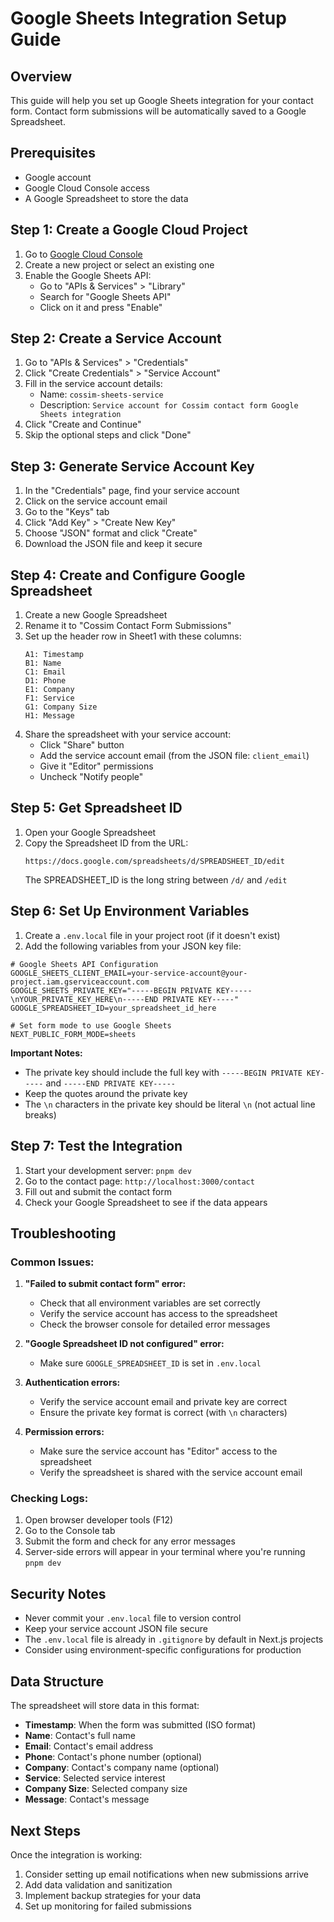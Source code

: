 # Google Sheets Integration Setup Guide

## Overview
This guide will help you set up Google Sheets integration for your contact form. Contact form submissions will be automatically saved to a Google Spreadsheet.

## Prerequisites
- Google account
- Google Cloud Console access
- A Google Spreadsheet to store the data

## Step 1: Create a Google Cloud Project

1. Go to [Google Cloud Console](https://console.cloud.google.com/)
2. Create a new project or select an existing one
3. Enable the Google Sheets API:
   - Go to "APIs & Services" > "Library"
   - Search for "Google Sheets API"
   - Click on it and press "Enable"

## Step 2: Create a Service Account

1. Go to "APIs & Services" > "Credentials"
2. Click "Create Credentials" > "Service Account"
3. Fill in the service account details:
   - Name: `cossim-sheets-service`
   - Description: `Service account for Cossim contact form Google Sheets integration`
4. Click "Create and Continue"
5. Skip the optional steps and click "Done"

## Step 3: Generate Service Account Key

1. In the "Credentials" page, find your service account
2. Click on the service account email
3. Go to the "Keys" tab
4. Click "Add Key" > "Create New Key"
5. Choose "JSON" format and click "Create"
6. Download the JSON file and keep it secure

## Step 4: Create and Configure Google Spreadsheet

1. Create a new Google Spreadsheet
2. Rename it to "Cossim Contact Form Submissions"
3. Set up the header row in Sheet1 with these columns:
   ```
   A1: Timestamp
   B1: Name
   C1: Email
   D1: Phone
   E1: Company
   F1: Service
   G1: Company Size
   H1: Message
   ```
4. Share the spreadsheet with your service account:
   - Click "Share" button
   - Add the service account email (from the JSON file: `client_email`)
   - Give it "Editor" permissions
   - Uncheck "Notify people"

## Step 5: Get Spreadsheet ID

1. Open your Google Spreadsheet
2. Copy the Spreadsheet ID from the URL:
   ```
   https://docs.google.com/spreadsheets/d/SPREADSHEET_ID/edit
   ```
   The SPREADSHEET_ID is the long string between `/d/` and `/edit`

## Step 6: Set Up Environment Variables

1. Create a `.env.local` file in your project root (if it doesn't exist)
2. Add the following variables from your JSON key file:

```env
# Google Sheets API Configuration
GOOGLE_SHEETS_CLIENT_EMAIL=your-service-account@your-project.iam.gserviceaccount.com
GOOGLE_SHEETS_PRIVATE_KEY="-----BEGIN PRIVATE KEY-----\nYOUR_PRIVATE_KEY_HERE\n-----END PRIVATE KEY-----"
GOOGLE_SPREADSHEET_ID=your_spreadsheet_id_here

# Set form mode to use Google Sheets
NEXT_PUBLIC_FORM_MODE=sheets
```

**Important Notes:**
- The private key should include the full key with `-----BEGIN PRIVATE KEY-----` and `-----END PRIVATE KEY-----`
- Keep the quotes around the private key
- The `\n` characters in the private key should be literal `\n` (not actual line breaks)

## Step 7: Test the Integration

1. Start your development server: `pnpm dev`
2. Go to the contact page: `http://localhost:3000/contact`
3. Fill out and submit the contact form
4. Check your Google Spreadsheet to see if the data appears

## Troubleshooting

### Common Issues:

1. **"Failed to submit contact form" error:**
   - Check that all environment variables are set correctly
   - Verify the service account has access to the spreadsheet
   - Check the browser console for detailed error messages

2. **"Google Spreadsheet ID not configured" error:**
   - Make sure `GOOGLE_SPREADSHEET_ID` is set in `.env.local`

3. **Authentication errors:**
   - Verify the service account email and private key are correct
   - Ensure the private key format is correct (with `\n` characters)

4. **Permission errors:**
   - Make sure the service account has "Editor" access to the spreadsheet
   - Verify the spreadsheet is shared with the service account email

### Checking Logs:

1. Open browser developer tools (F12)
2. Go to the Console tab
3. Submit the form and check for any error messages
4. Server-side errors will appear in your terminal where you're running `pnpm dev`

## Security Notes

- Never commit your `.env.local` file to version control
- Keep your service account JSON file secure
- The `.env.local` file is already in `.gitignore` by default in Next.js projects
- Consider using environment-specific configurations for production

## Data Structure

The spreadsheet will store data in this format:
- **Timestamp**: When the form was submitted (ISO format)
- **Name**: Contact's full name
- **Email**: Contact's email address
- **Phone**: Contact's phone number (optional)
- **Company**: Contact's company name (optional)
- **Service**: Selected service interest
- **Company Size**: Selected company size
- **Message**: Contact's message

## Next Steps

Once the integration is working:
1. Consider setting up email notifications when new submissions arrive
2. Add data validation and sanitization
3. Implement backup strategies for your data
4. Set up monitoring for failed submissions